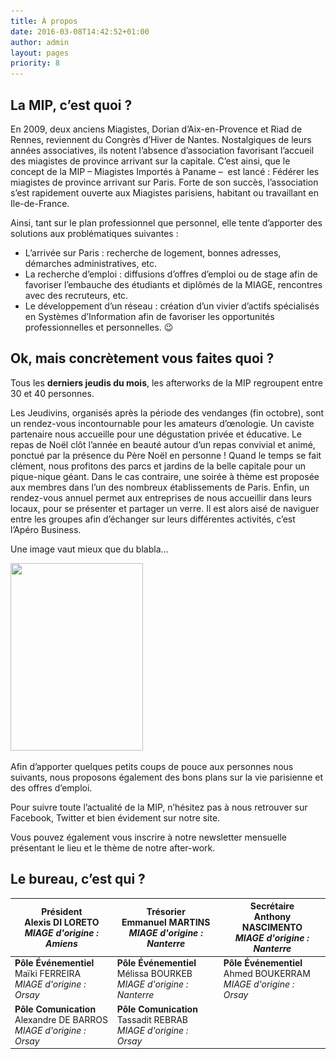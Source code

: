 ```yaml
---
title: À propos
date: 2016-03-08T14:42:52+01:00
author: admin
layout: pages
priority: 8
---
```

## La MIP, c’est quoi ?

En 2009, deux anciens Miagistes, Dorian d’Aix-en-Provence et Riad de Rennes, reviennent du Congrès d’Hiver de Nantes. Nostalgiques de leurs années associatives, ils notent l’absence d’association favorisant l’accueil des miagistes de province arrivant sur la capitale. C’est ainsi, que le concept de la MIP – Miagistes Importés à Paname –  est lancé : Fédérer les miagistes de province arrivant sur Paris. Forte de son succès, l’association s’est rapidement ouverte aux Miagistes parisiens, habitant ou travaillant en Ile-de-France.

Ainsi, tant sur le plan professionnel que personnel, elle tente d’apporter des solutions aux problématiques suivantes :

* L’arrivée sur Paris : recherche de logement, bonnes adresses, démarches administratives, etc.
* La recherche d’emploi : diffusions d’offres d’emploi ou de stage afin de favoriser l’embauche des étudiants et diplômés de la MIAGE, rencontres avec des recruteurs, etc.
* Le développement d’un réseau : création d’un vivier d’actifs spécialisés en Systèmes d’Information afin de favoriser les opportunités professionnelles et personnelles. 😉

## Ok, mais concrètement vous faites quoi ?

Tous les **derniers jeudis du mois**, les afterworks de la MIP regroupent entre 30 et 40 personnes.

Les Jeudivins, organisés après la période des vendanges (fin octobre), sont un rendez-vous incontournable pour les amateurs d’œnologie.
Un caviste partenaire nous accueille pour une dégustation privée et éducative.
Le repas de Noël clôt l’année en beauté autour d’un repas convivial et animé, ponctué par la présence du Père Noël en personne !
Quand le temps se fait clément, nous profitons des parcs et jardins de la belle capitale pour un pique-nique géant.
Dans le cas contraire, une soirée à thème est proposée aux membres dans l’un des nombreux établissements de Paris.
Enfin, un rendez-vous annuel permet aux entreprises de nous accueillir dans leurs locaux, pour se présenter et partager un verre.
Il est alors aisé de naviguer entre les groupes afin d’échanger sur leurs différentes activités, c’est l’Apéro Business.

Une image vaut mieux que du blabla…

<a title="infographie" href="/assets/uploads/2016/03/Infographie-MIP-062016.png" target="_blank" rel="noopener"><img class="alignnone wp-image-3625 size-medium" src="/assets/uploads/2016/03/Infographie-MIP-062016-212x300.png" width="212" height="300" srcset="/assets/uploads/2016/03/Infographie-MIP-062016-212x300.png 212w, /assets/uploads/2016/03/Infographie-MIP-062016-768x1086.png 768w, /assets/uploads/2016/03/Infographie-MIP-062016-724x1024.png 724w" sizes="(max-width: 212px) 100vw, 212px" /></a>

Afin d’apporter quelques petits coups de pouce aux personnes nous suivants, nous proposons également des bons plans sur la
vie parisienne et des offres d’emploi.

Pour suivre toute l’actualité de la MIP, n’hésitez pas à nous retrouver sur Facebook, Twitter et bien évidement sur notre site.

Vous pouvez également vous inscrire à notre newsletter mensuelle présentant le lieu et le thème de notre after-work.

## Le bureau, c’est qui ?

| **Président**<br>Alexis DI LORETO<br>*MIAGE d'origine : Amiens*<br>       | **Trésorier**<br>Emmanuel MARTINS<br>*MIAGE d'origine : Nanterre*        | **Secrétaire**<br>Anthony NASCIMENTO<br>*MIAGE d'origine : Nanterre*  |
| ------------------------------------------------------------------------- | ------------------------------------------------------------------------ | --------------------------------------------------------------------- |
| **Pôle Événementiel**<br>Maïki FERREIRA<br>*MIAGE d'origine : Orsay*      | **Pôle Événementiel**<br>Mélissa BOURKEB<br>*MIAGE d'origine : Nanterre* | **Pôle Événementiel**<br>Ahmed BOUKERRAM<br>*MIAGE d'origine : Orsay* |
| **Pôle Comunication**<br>Alexandre DE BARROS<br>*MIAGE d'origine : Orsay* | **Pôle Comunication**<br>Tassadit REBRAB<br>*MIAGE d'origine : Orsay*    |                                                                       |

